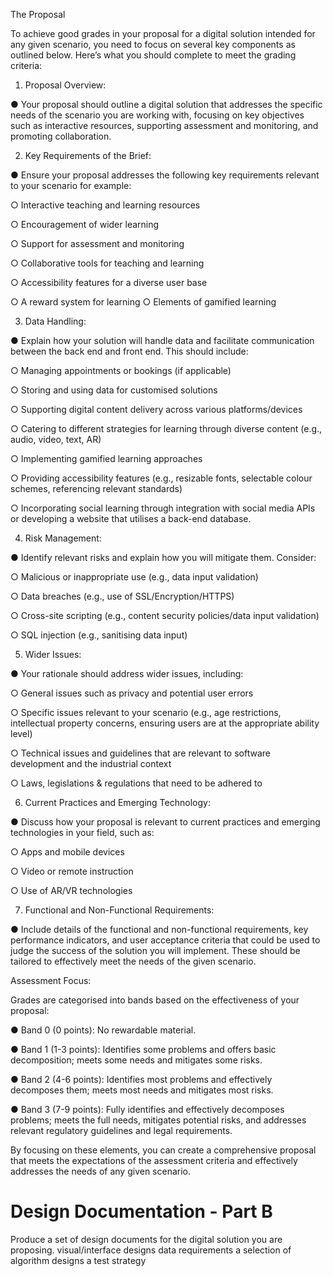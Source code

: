 The Proposal 

To achieve good grades in your proposal for a digital solution intended for any given scenario, you need to focus on several key components as outlined below. Here’s what you should complete to meet the grading criteria: 

1.	Proposal Overview: 

●	Your proposal should outline a digital solution that addresses the specific needs of the scenario you are working with, focusing on key objectives such as interactive resources, supporting assessment and monitoring, and promoting collaboration. 

2.	Key Requirements of the Brief: 

●	Ensure your proposal addresses the following key requirements relevant to your scenario for example: 

○	Interactive teaching and learning resources 

○ Encouragement of wider learning 

○ Support for assessment and monitoring 

○ Collaborative tools for teaching and learning 

○ Accessibility features for a diverse user base 

○ A reward system for learning ○ Elements of gamified learning 

3.	Data Handling: 

●	Explain how your solution will handle data and facilitate communication between the back end and front end. This should include: 

○	Managing appointments or bookings (if applicable) 

○ Storing and using data for customised solutions 

○ Supporting digital content delivery across various platforms/devices 

○ Catering to different strategies for learning through diverse content (e.g., audio, video, text, AR) 

○ Implementing gamified learning approaches 

○ Providing accessibility features (e.g., resizable fonts, selectable colour schemes, referencing relevant standards) 

○ Incorporating social learning through integration with social media APIs or developing a website that utilises a back-end database. 

4.	Risk Management: 

●	Identify relevant risks and explain how you will mitigate them. Consider: 

○	Malicious or inappropriate use (e.g., data input validation) 

○ Data breaches (e.g., use of SSL/Encryption/HTTPS) 

○ Cross-site scripting (e.g., content security policies/data input validation) 

○ SQL injection (e.g., sanitising data input) 

5.	Wider Issues: 

●	Your rationale should address wider issues, including: 

○	General issues such as privacy and potential user errors 

○ Specific issues relevant to your scenario (e.g., age restrictions, intellectual property concerns, ensuring users are at the appropriate ability level) 

○ Technical issues and guidelines that are relevant to software development and the industrial context 

○ Laws, legislations & regulations that need to be adhered to 

6.	Current Practices and Emerging Technology: 

●	Discuss how your proposal is relevant to current practices and emerging technologies in your field, such as: 

○	Apps and mobile devices 

○ Video or remote instruction 

○ Use of AR/VR technologies 

7.	Functional and Non-Functional Requirements: 

●	Include details of the functional and non-functional requirements, key performance indicators, and user acceptance criteria that could be used to judge the success of the solution you will implement. These should be tailored to effectively meet the needs of the given scenario. 

Assessment Focus: 

 Grades are categorised into bands based on the effectiveness of your proposal: 

●	Band 0 (0 points): No rewardable material. 

●	Band 1 (1-3 points): Identifies some problems and offers basic decomposition; meets some needs and mitigates some risks. 

●	Band 2 (4-6 points): Identifies most problems and effectively decomposes them; meets most needs and mitigates most risks. 

●	Band 3 (7-9 points): Fully identifies and effectively decomposes problems; meets the full needs, mitigates potential risks, and addresses relevant regulatory guidelines and legal requirements. 

By focusing on these elements, you can create a comprehensive proposal that meets the expectations of the assessment criteria and effectively addresses the needs of any given scenario. 




# Design Documentation - Part B
Produce a set of design documents for the digital solution you are proposing.
visual/interface designs
data requirements
a selection of algorithm designs
a test strategy
 

